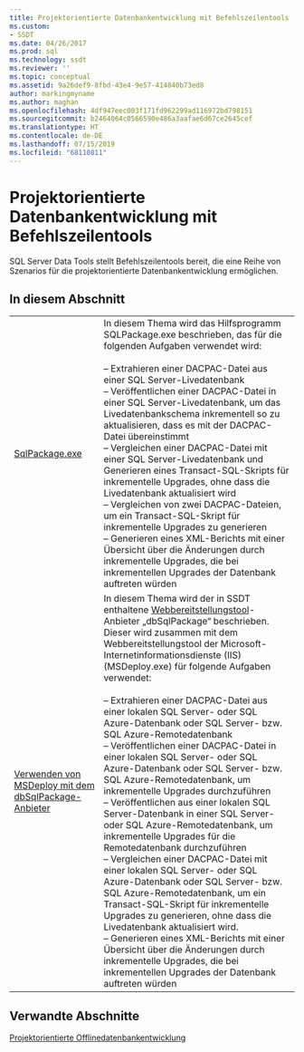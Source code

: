 ```yaml
---
title: Projektorientierte Datenbankentwicklung mit Befehlszeilentools | Microsoft-Dokumentation
ms.custom:
- SSDT
ms.date: 04/26/2017
ms.prod: sql
ms.technology: ssdt
ms.reviewer: ''
ms.topic: conceptual
ms.assetid: 9a26def9-8fbd-43e4-9e57-414840b73ed8
author: markingmyname
ms.author: maghan
ms.openlocfilehash: 4df947eec003f171fd962299ad116972bd798151
ms.sourcegitcommit: b2464064c0566590e486a3aafae6d67ce2645cef
ms.translationtype: HT
ms.contentlocale: de-DE
ms.lasthandoff: 07/15/2019
ms.locfileid: "68110811"
---
```

# <a name="project-oriented-database-development-using-command-line-tools"></a>Projektorientierte Datenbankentwicklung mit Befehlszeilentools
SQL Server Data Tools stellt Befehlszeilentools bereit, die eine Reihe von Szenarios für die projektorientierte Datenbankentwicklung ermöglichen.  
  
## <a name="in-this-section"></a>In diesem Abschnitt  
  
|||  
|-|-|  
|[SqlPackage.exe](../tools/sqlpackage.md)|In diesem Thema wird das Hilfsprogramm SQLPackage.exe beschrieben, das für die folgenden Aufgaben verwendet wird:<br /><br />– Extrahieren einer DACPAC-Datei aus einer SQL Server-Livedatenbank<br />– Veröffentlichen einer DACPAC-Datei in einer SQL Server-Livedatenbank, um das Livedatenbankschema inkrementell so zu aktualisieren, dass es mit der DACPAC-Datei übereinstimmt<br />– Vergleichen einer DACPAC-Datei mit einer SQL Server-Livedatenbank und Generieren eines Transact\-SQL-Skripts für inkrementelle Upgrades, ohne dass die Livedatenbank aktualisiert wird<br />– Vergleichen von zwei DACPAC-Dateien, um ein Transact\-SQL-Skript für inkrementelle Upgrades zu generieren<br />– Generieren eines XML-Berichts mit einer Übersicht über die Änderungen durch inkrementelle Upgrades, die bei inkrementellen Upgrades der Datenbank auftreten würden|  
|[Verwenden von MSDeploy mit dem dbSqlPackage-Anbieter](../ssdt/using-msdeploy-with-dbsqlpackage-provider.md)|In diesem Thema wird der in SSDT enthaltene [Webbereitstellungstool](https://go.microsoft.com/fwlink/?LinkId=231798)-Anbieter „dbSqlPackage“ beschrieben. Dieser wird zusammen mit dem Webbereitstellungstool der Microsoft-Internetinformationsdienste (IIS) (MSDeploy.exe) für folgende Aufgaben verwendet:<br /><br />– Extrahieren einer DACPAC-Datei aus einer lokalen SQL Server- oder SQL Azure-Datenbank oder SQL Server- bzw. SQL Azure-Remotedatenbank<br />– Veröffentlichen einer DACPAC-Datei in einer lokalen SQL Server- oder SQL Azure-Datenbank oder SQL Server- bzw. SQL Azure-Remotedatenbank, um inkrementelle Upgrades durchzuführen<br />– Veröffentlichen aus einer lokalen SQL Server-Datenbank in einer SQL Server- oder SQL Azure-Remotedatenbank, um inkrementelle Upgrades für die Remotedatenbank durchzuführen<br />– Vergleichen einer DACPAC-Datei mit einer lokalen SQL Server- oder SQL Azure-Datenbank oder SQL Server- bzw. SQL Azure-Remotedatenbank, um ein Transact\-SQL-Skript für inkrementelle Upgrades zu generieren, ohne dass die Livedatenbank aktualisiert wird.<br />– Generieren eines XML-Berichts mit einer Übersicht über die Änderungen durch inkrementelle Upgrades, die bei inkrementellen Upgrades der Datenbank auftreten würden|  
  
## <a name="related-sections"></a>Verwandte Abschnitte  
[Projektorientierte Offlinedatenbankentwicklung](../ssdt/project-oriented-offline-database-development.md)  
  
